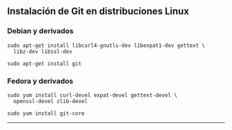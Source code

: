 ## Instalación de Git en distribuciones Linux

### Debian y derivados
```
sudo apt-get install libcurl4-gnutls-dev libexpat1-dev gettext \
  libz-dev libssl-dev

sudo apt-get install git
```

### Fedora y derivados
```
sudo yum install curl-devel expat-devel gettext-devel \
  openssl-devel zlib-devel

sudo yum install git-core
```
___________________________________________